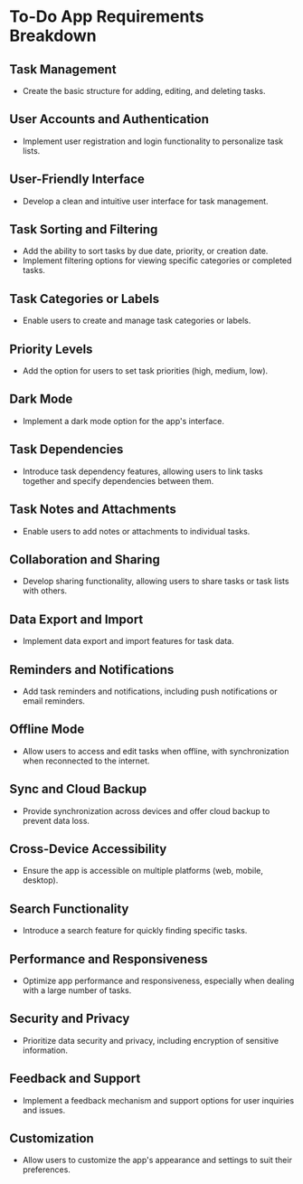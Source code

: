 # To-Do App Requirements Breakdown

## Task Management
- Create the basic structure for adding, editing, and deleting tasks.

## User Accounts and Authentication
- Implement user registration and login functionality to personalize task lists.

## User-Friendly Interface
- Develop a clean and intuitive user interface for task management.

## Task Sorting and Filtering
- Add the ability to sort tasks by due date, priority, or creation date.
- Implement filtering options for viewing specific categories or completed tasks.

## Task Categories or Labels
- Enable users to create and manage task categories or labels.

## Priority Levels
- Add the option for users to set task priorities (high, medium, low).

## Dark Mode
- Implement a dark mode option for the app's interface.

## Task Dependencies
- Introduce task dependency features, allowing users to link tasks together and specify dependencies between them.

## Task Notes and Attachments
- Enable users to add notes or attachments to individual tasks.

## Collaboration and Sharing
- Develop sharing functionality, allowing users to share tasks or task lists with others.

## Data Export and Import
- Implement data export and import features for task data.

## Reminders and Notifications
- Add task reminders and notifications, including push notifications or email reminders.

## Offline Mode
- Allow users to access and edit tasks when offline, with synchronization when reconnected to the internet.

## Sync and Cloud Backup
- Provide synchronization across devices and offer cloud backup to prevent data loss.

## Cross-Device Accessibility
- Ensure the app is accessible on multiple platforms (web, mobile, desktop).

## Search Functionality
- Introduce a search feature for quickly finding specific tasks.

## Performance and Responsiveness
- Optimize app performance and responsiveness, especially when dealing with a large number of tasks.

## Security and Privacy
- Prioritize data security and privacy, including encryption of sensitive information.

## Feedback and Support
- Implement a feedback mechanism and support options for user inquiries and issues.

## Customization
- Allow users to customize the app's appearance and settings to suit their preferences.
